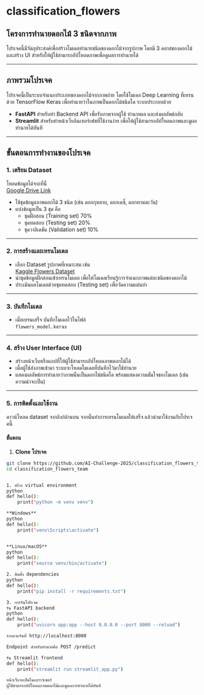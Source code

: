# classification_flowers
## โครงการทำนายดอกไม้ 3 ชนิดจากภาพ

โปรเจคนี้มีวัตถุประสงค์เพื่อสร้างโมเดลทำนายชนิดของดอกไม้จากรูปภาพ โดยมี 3 คลาสของดอกไม้ และสร้าง UI สำหรับให้ผู้ใช้สามารถอัปโหลดภาพเพื่อดูผลการทำนายได้

---

## ภาพรวมโปรเจค

โปรเจคนี้เป็นระบบจำแนกประเภทของดอกไม้จากภาพถ่าย โดยใช้โมเดล Deep Learning ที่เทรนด้วย TensorFlow Keras เพื่อทำนายว่าในภาพเป็นดอกไม้ชนิดใด ระบบประกอบด้วย

- **FastAPI** สำหรับทำ Backend API เพื่อรับภาพจากผู้ใช้ ทำนายผล และส่งผลลัพธ์กลับ
- **Streamlit** สำหรับทำหน้าเว็บอินเทอร์เฟซที่ใช้งานง่าย เพื่อให้ผู้ใช้สามารถอัปโหลดภาพและดูผลทำนายได้ทันที

---

## ขั้นตอนการทำงานของโปรเจค

### 1. เตรียม Dataset
โหลดข้อมูลได้จากที่นี่  
[Google Drive Link](https://drive.google.com/drive/folders/19u11SVFik1lIB5f0tR2LZwg_bg_tYbJ7?usp=sharing)

- ใช้ชุดข้อมูลภาพดอกไม้ 3 ชนิด (เช่น ดอกกุหลาบ, ดอกเดซี่, ดอกทานตะวัน)
- แบ่งข้อมูลเป็น 3 ชุด คือ  
  - ชุดฝึกสอน (Training set) 70%  
  - ชุดทดสอบ (Testing set) 20%  
  - ชุดวาลิเดชัน (Validation set) 10%

---

### 2. การสร้างและเทรนโมเดล

- เลือก Dataset รูปภาพที่เหมาะสม เช่น  
  [Kaggle Flowers Dataset](https://www.kaggle.com/datasets/imsparsh/flowers-dataset)
- นำชุดข้อมูลฝึกสอนเข้าเทรนโมเดล เพื่อให้โมเดลเรียนรู้การจำแนกภาพแต่ละชนิดของดอกไม้
- ประเมินผลโมเดลด้วยชุดทดสอบ (Testing set) เพื่อวัดความแม่นยำ

---

### 3. บันทึกโมเดล

- เมื่อเทรนเสร็จ บันทึกโมเดลไว้ในไฟล์  
  `flowers_model.keras`

---

### 4. สร้าง User Interface (UI)

- สร้างหน้าเว็บหรือแอปที่ให้ผู้ใช้สามารถอัปโหลดภาพดอกไม้ได้
- เมื่อผู้ใช้ส่งภาพเข้ามา ระบบจะโหลดโมเดลที่บันทึกไว้มาใช้ทำนาย
- แสดงผลลัพธ์การทำนายว่าภาพนั้นเป็นดอกไม้ชนิดใด พร้อมแสดงความมั่นใจของโมเดล (เช่น ความน่าจะเป็น)

---

### 5. การติดตั้งและใช้งาน

ดาวน์โหลด dataset จากลิงก์ด้านบน จากนั้นทำการเทรนโมเดลให้เสร็จ แล้วนำมาใช้งานกับโปรเจคนี้

#### ขั้นตอน

1. **Clone โปรเจค**

```bash
git clone https://github.com/AI-Challenge-2025/classification_flowers_team.git
cd classification_flowers_team


1. สร้าง virtual environment 
python
def hello():
    print("python -m venv venv")

**Windows**
python
def hello():
    print("venv\Scripts\activate")


**Linux/macOS**
python
def hello():
    print("source venv/bin/activate")

2. ติดตั้ง dependencies
python
def hello():
    print("pip install -r requirements.txt")

3. การรันโปรเจค
รัน FastAPI backend
python
def hello():
    print("uvicorn app:app --host 0.0.0.0 --port 8000 --reload")

ระบบจะรันที่ http://localhost:8000

Endpoint สำหรับทำนายคือ POST /predict

รัน Streamlit frontend
def hello():
    print("streamlit run streamlit_app.py")

หน้าเว็บจะเปิดในเบราว์เซอร์
ผู้ใช้สามารถอัปโหลดภาพดอกไม้และดูผลการทำนายได้ทันที
